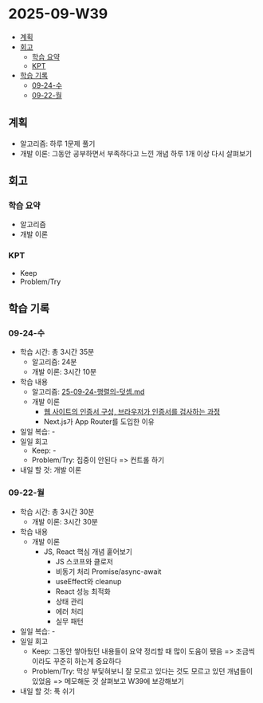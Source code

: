 # 2025-09-W39 <!-- omit from toc -->

- [계획](#계획)
- [회고](#회고)
  - [학습 요약](#학습-요약)
  - [KPT](#kpt)
- [학습 기록](#학습-기록)
  - [09-24-수](#09-24-수)
  - [09-22-월](#09-22-월)

## 계획

- 알고리즘: 하루 1문제 풀기
- 개발 이론: 그동안 공부하면서 부족하다고 느낀 개념 하루 1개 이상 다시 살펴보기

## 회고

### 학습 요약

- 알고리즘
- 개발 이론

### KPT

- Keep
- Problem/Try

## 학습 기록

### 09-24-수

- 학습 시간: 총 3시간 35분
  - 알고리즘: 24분
  - 개발 이론: 3시간 10분
- 학습 내용
  - 알고리즘: [25-09-24-행렬의-덧셈.md](/algorithm/programmers/25-09-24-행렬의-덧셈.md)
  - 개발 이론
    - [웹 사이트의 인증서 구성, 브라우저가 인증서를 검사하는 과정](/browser/http-https.md)
    - Next.js가 App Router를 도입한 이유
- 일일 복습: -
- 일일 회고
  - Keep: -
  - Problem/Try: 집중이 안된다 => 컨트롤 하기
- 내일 할 것: 개발 이론

### 09-22-월

- 학습 시간: 총 3시간 30분
  - 개발 이론: 3시간 30분
- 학습 내용
  - 개발 이론
    - JS, React 핵심 개념 훝어보기
      - JS 스코프와 클로저
      - 비동기 처리 Promise/async-await
      - useEffect와 cleanup
      - React 성능 최적화
      - 상태 관리
      - 에러 처리
      - 실무 패턴
- 일일 복습: -
- 일일 회고
  - Keep: 그동안 쌓아뒀던 내용들이 요약 정리할 때 많이 도움이 됐음 => 조금씩이라도 꾸준히 하는게 중요하다
  - Problem/Try: 막상 부딫혀보니 잘 모르고 있다는 것도 모르고 있던 개념들이 있었음 => 메모해둔 것 살펴보고 W39에 보강해보기
- 내일 할 것: 푹 쉬기
